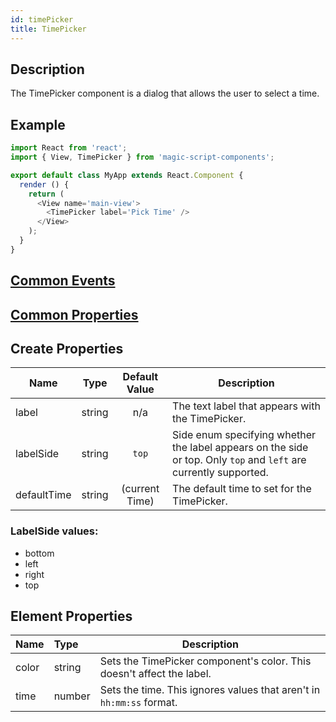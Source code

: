 ```yaml
---
id: timePicker
title: TimePicker
---
```

## Description
The TimePicker component is a dialog that allows the user to select a time.

## Example

```javascript
import React from 'react';
import { View, TimePicker } from 'magic-script-components';

export default class MyApp extends React.Component {
  render () {
    return (
      <View name='main-view'>
        <TimePicker label='Pick Time' />
      </View>
    );
  }
}
```

## [Common Events](../types/Events.md)

## [Common Properties](../types/Properties.md)

## Create Properties

| Name        | Type   | Default Value  | Description                                                                                               |
| ----------- | ------ | :------------: | --------------------------------------------------------------------------------------------------------- |
| label       | string |      n/a       | The text label that appears with the TimePicker.                                                          |
| labelSide   | string |     `top`      | Side enum specifying whether the label appears on the side or top. Only `top` and `left` are currently supported. |
| defaultTime | string | (current Time) | The default time to set for the TimePicker.                                                               |

### LabelSide values:

- bottom
- left
- right
- top

## Element Properties

| Name  | Type   | Description                                                        |
| :---- | :----- | ------------------------------------------------------------------ |
| color | string | Sets the TimePicker component's color. This doesn't affect the label.       |
| time  | number | Sets the time. This ignores values that aren't in `hh:mm:ss` format. |

